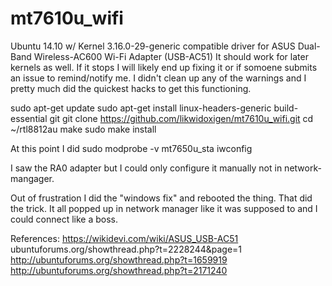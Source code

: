 # mt7610u_wifi
Ubuntu 14.10 w/ Kernel 3.16.0-29-generic compatible driver for ASUS Dual-Band Wireless-AC600 Wi-Fi Adapter (USB-AC51)
It should work for later kernels as well. If it stops I will likely end up fixing it or if somoene submits an issue to remind/notify me.
I didn't clean up any of the warnings and I pretty much did the quickest hacks to get this functioning.

sudo apt-get update
sudo apt-get install linux-headers-generic build-essential git
git clone https://github.com/likwidoxigen/mt7610u_wifi.git
cd ~/rtl8812au
make
sudo make install

At this point I did 
sudo modprobe -v mt7650u_sta
iwconfig

I saw the RA0 adapter but I could only configure it manually not in network-mangager. 

Out of frustration I did the "windows fix" and rebooted the thing. That did the trick.
It all popped up in network manager like it was supposed to and I could connect like a boss.



References:
https://wikidevi.com/wiki/ASUS_USB-AC51
ubuntuforums.org/showthread.php?t=2228244&page=1
http://ubuntuforums.org/showthread.php?t=1659919
http://ubuntuforums.org/showthread.php?t=2171240
